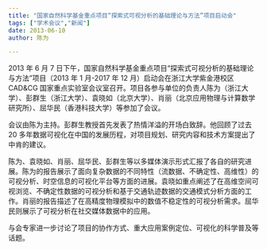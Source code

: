 ```yaml
---
title: "国家自然科学基金重点项目“探索式可视分析的基础理论与方法”项目启动会"
tags: ["学术会议","新闻"]
date: 2013-06-10
author: 陈为 

---
```


2013 年 6 月 7 日下午，国家自然科学基金重点项目“探索式可视分析的基础理论与方法”项目（2013 年 1 月-2017 年 12 月）启动会在浙江大学紫金港校区 CAD&CG 国家重点实验室会议室召开。项目各参与单位的负责人陈为（浙江大学）、彭群生（浙江大学）、袁晓如（北京大学）、肖丽（北京应用物理与计算数学研究所）、屈华民（香港科技大学）等参加了会议。

会议由陈为主持。彭群生教授首先发表了热情洋溢的开场白致辞。他回顾了过去 20 多年数据可视化在中国的发展历程，对项目规划、研究内容和技术方案提出了中肯的建议。

陈为、袁晓如、肖丽、屈华民、彭群生等以多媒体演示形式汇报了各自的研究进展。陈为的报告展示了面向复杂数据的不同特性（流数据、不确定性、高维性）的可视分析、时空信息的可视化平台等方面的进展。袁晓如重点阐述了在高维空间可视浏览、不确定性数据的可视分析和基于交通轨迹数据的交通模式分析方面的工作。肖丽的报告描述了在高精度物理模拟中的数值不稳定性的可视分析需求。屈华民则展示了可视分析在社交媒体数据中的应用。

与会专家进一步讨论了项目的协作方式、重大应用案例定位、可视化的科学普及等话题。
